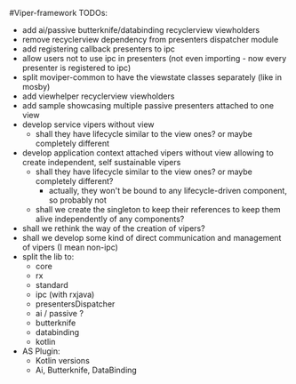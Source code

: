 #Viper-framework TODOs:
 - add ai/passive butterknife/databinding recyclerview viewholders
 - remove recyclerview dependency from presenters dispatcher module
 - add registering callback presenters to ipc
 - allow users not to use ipc in presenters (not even importing - now every presenter is registered to ipc)
 - split moviper-common to have the viewstate classes separately (like in mosby)
 - add viewhelper recyclerview viewholders
 - add sample showcasing multiple passive presenters attached to one view
 - develop service vipers without view
    - shall they have lifecycle similar to the view ones? or maybe completely different
 - develop application context attached vipers without view allowing to create independent, self sustainable vipers
    - shall they have lifecycle similar to the view ones? or maybe completely different?
        - actually, they won't be bound to any lifecycle-driven component, so probably not
    - shall we create the singleton to keep their references to keep them alive independently of any components?
 - shall we rethink the way of the creation of vipers?
 - shall we develop some kind of direct communication and management of vipers (I mean non-ipc)
 - split the lib to:
    - core
    - rx
    - standard
    - ipc (with rxjava)
    - presentersDispatcher
    - ai / passive ?
    - butterknife
    - databinding
    - kotlin
 -  AS Plugin:
    - Kotlin versions
    - Ai, Butterknife, DataBinding